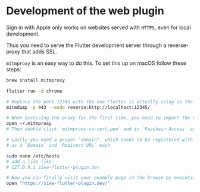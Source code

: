 # Development of the web plugin

Sign in with Apple only works on websites served with `HTTPS`, even for local development.

Thus you need to serve the Flutter development server through a reverse-proxy that adds SSL.

`mitmproxy` is an easy way to do this. To set this up on macOS follow these steps:

```sh
brew install mitmproxy

flutter run -d chrome

# Replace the port 12345 with the one Flutter is actually using in the opened Chrome window (this changes on every start)
mitmdump -p 443 --mode reverse:http://localhost:12345/

# When accessing the proxy for the first time, you need to import the certificate
open ~/.mitmproxy
# Then double click `mitmproxy-ca-cert.pem` and in `Keychain Access` app select Trust -> SSL -> Always

# Lastly you need a proper "domain", which needs to be registered with your Sign in with Apple service (in the development portal)
# as a `Domain` and `Redirect URL` each

sudo nano /etc/hosts
# add a line like:
# 127.0.0.1 siwa-flutter-plugin.dev

# Now you can finally visit your example page in the browse by executing
open "https://siwa-flutter-plugin.dev/"
```
